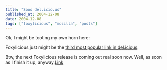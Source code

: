 ```yaml
---
title: "Sooo del.icio.us"
published_at: 2004-12-08
date: 2004-12-08
tags: ["foxylicious", "mozilla", "posts"]
---
```

Ok, I might be tooting my own horn here:  

Foxylicious just might be the [third most popular link in del.icious](http://lists.burri.to/pipermail/delicious-discuss/2004-December/001485.html).  

Btw, the next Foxylicious release is coming out real soon now. Well, as soon as I finish it up, anyway.[Link](http://lists.burri.to/pipermail/delicious-discuss/2004-December/001485.html)